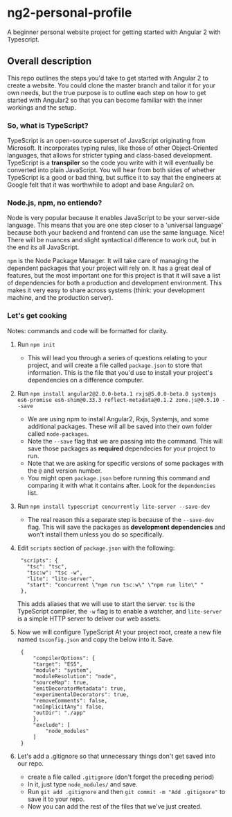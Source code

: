# ng2-personal-profile
A beginner personal website project for getting started with Angular 2 with Typescript. 

## Overall description
This repo outlines the steps you'd take to get started with Angular 2 to create a website. You could clone the master branch and tailor it for your own needs, but the true purpose is to outline each step on how to get started with Angular2 so that you can become familiar with the inner workings and the setup. 

### So, what is TypeScript? 
TypeScript is an open-source superset of JavaScript originating from Microsoft. It incorporates typing rules, like those of other Object-Oriented languages, that allows for stricter typing and class-based development. TypeScript is a __transpiler__ so the code you write with it will eventually be converted into plain JavaScript. 
You will hear from both sides of whether TypeScript is a good or bad thing, but suffice it to say that the engineers at Google felt that it was worthwhile to adopt and base Angular2 on. 

### Node.js, npm, no entiendo?
Node is very popular because it enables JavaScript to be your server-side language. This means that you are one step closer to a 'universal language' because both your backend and frontend can use the same language. Nice! There will be nuances and slight syntactical difference to work out, but in the end its all JavaScript. 

`npm` is the Node Package Manager. It will take care of managing the dependent packages that your project will rely on. It has a great deal of features, but the most important one for this project is that it will save a list of dependencies for both a production and development environment. This makes it very easy to share across systems (think: your development machine, and the production server). 

### Let's get cooking 
Notes: commands and code will be formatted for clarity. 

1. Run `npm init`
	- This will lead you through a series of questions relating to your project, and will create a file called `package.json` to store that information. This is the file that you'd use to install your project's dependencies on a difference computer. 

2. Run `npm install angular2@2.0.0-beta.1 rxjs@5.0.0-beta.0 systemjs es6-promise es6-shim@0.33.3 reflect-metadata@0.1.2 zone.js@0.5.10 --save`
	- We are using npm to install Angular2, Rxjs, Systemjs, and some additional packages. These will all be saved into their own folder called `node-packages`.
	- Note the `--save` flag that we are passing into the command. This will save those packages as **required** dependecies for your project to run.
	- Note that we are asking for specific versions of some packages with the `@` and version number. 
	- You might open `package.json` before running this command and comparing it with what it contains after. Look for the `dependencies` list. 

3. Run `npm install typescript concurrently lite-server --save-dev`
	- The real reason this a separate step is because of the `--save-dev` flag. This will save the packages as **development dependencies** and won't install them unless you do so specifically. 

4. Edit `scripts` section of `package.json` with the following:

		"scripts": {
		  "tsc": "tsc",
		  "tsc:w": "tsc -w",
		  "lite": "lite-server",
		  "start": "concurrent \"npm run tsc:w\" \"npm run lite\" "
		},
		
	This adds aliases that we will use to start the server. `tsc` is the TypeScript compiler, the `-w` flag is to enable a watcher, and `lite-server` is a simple HTTP server to deliver our web assets. 

5. Now we will configure TypeScript
	At your project root, create a new file named `tsconfig.json` and copy the below into it. Save.

		{
			"compilerOptions": {
			"target": "ES5",
			"module": "system",
			"moduleResolution": "node",
			"sourceMap": true,
			"emitDecoratorMetadata": true,
			"experimentalDecorators": true,
			"removeComments": false,
			"noImplicitAny": false,
			"outDir": "./app"
			},
			"exclude": [
				"node_modules"
			]
		}

6. Let's add a .gitignore so that unnecessary things don't get saved into our repo.
	- create a file called `.gitignore` (don't forget the preceding period)
	- In it, just type `node_modules/` and save. 
	- Run `git add .gitignore` and then `git commit -m "Add .gitignore"` to save it to your repo. 
	- Now you can add the rest of the files that we've just created. 
